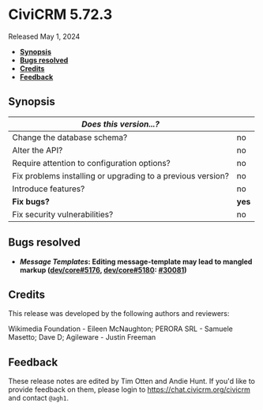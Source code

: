 # CiviCRM 5.72.3

Released May 1, 2024

- **[Synopsis](#synopsis)**
- **[Bugs resolved](#bugs)**
- **[Credits](#credits)**
- **[Feedback](#feedback)**

## <a name="synopsis"></a>Synopsis

| *Does this version...?*                                         |          |
| --------------------------------------------------------------- | -------- |
| Change the database schema?                                     | no       |
| Alter the API?                                                  | no       |
| Require attention to configuration options?                     | no       |
| Fix problems installing or upgrading to a previous version?     | no       |
| Introduce features?                                             | no       |
| **Fix bugs?**                                                   | **yes**  |
| Fix security vulnerabilities?                                   | no       |

## <a name="bugs"></a>Bugs resolved

* **_Message Templates_: Editing message-template may lead to mangled markup ([dev/core#5176](https://lab.civicrm.org/dev/core/-/issues/5176), [dev/core#5180](https://lab.civicrm.org/dev/core/-/issues/5180): [#30081](https://github.com/civicrm/civicrm-core/pull/30081))**

## <a name="credits"></a>Credits

This release was developed by the following authors and reviewers:

Wikimedia Foundation - Eileen McNaughton; PERORA SRL - Samuele Masetto; Dave D; Agileware - Justin Freeman

## <a name="feedback"></a>Feedback

These release notes are edited by Tim Otten and Andie Hunt.  If you'd like to
provide feedback on them, please login to https://chat.civicrm.org/civicrm and
contact `@agh1`.

